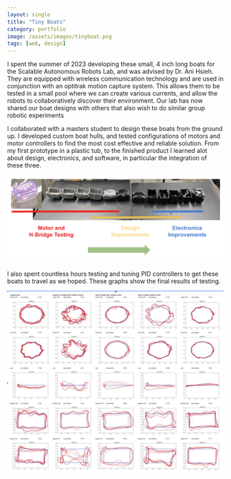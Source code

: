 ```yaml
---
layout: single
title: "Tiny Boats"
category: portfolio
image: /assets/images/tinyboat.png
tags: [web, design]
---
```


I spent the summer of 2023 developing these small, 4 inch long boats for the Scalable Autonomous Robots Lab, and was advised by Dr. Ani Hsieh. They are equipped with wireless communication technology and are used in conjunction with an optitrak motion capture system. This allows them to be tested in a small pool where we can create various currents, and allow the robots to collaboratively discover their environment. Our lab has now shared our boat designs with others that also wish to do similar group robotic experiments

I collaborated with a masters student to design these boats from the ground up. I developed custom boat hulls, and tested configurations of motors and motor controllers to find the most cost effective and reliable solution. From my first prototype in a plastic tub, to the finished product I learned alot about design, electronics, and software, in particular the integration of these three. 

![Development Process of Boats](/assets/images/fishyBoatDevelopment.png)

I also spent countless hours testing and tuning PID controllers to get these boats to travel as we hoped. These graphs show the final results of testing.

![PID Tuning Results (left original, proceeding to right are continued improvements to the new PID controller](/assets/images/PID.png)